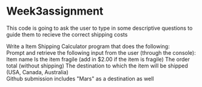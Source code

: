 # Week3assignment
This code is going to ask the user to type in some descriptive questions to guide them to recieve the correct shipping costs

Write a Item Shipping Calculator program that does the following:  
Prompt and retrieve the following input from the user (through the console): 
Item name Is the item fragile (add in $2.00 if the item is fragile) 
The order total (without shipping) 
The destination to which the item will be shipped (USA, Canada, Australia)  
Github submission includes "Mars" as a destination as well
